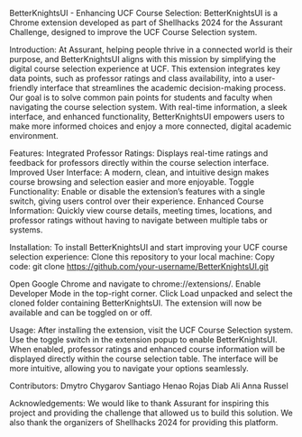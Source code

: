 BetterKnightsUI - Enhancing UCF Course Selection:
BetterKnightsUI is a Chrome extension developed as part of Shellhacks 2024 for the Assurant Challenge, designed to improve the UCF Course Selection system.


Introduction:
At Assurant, helping people thrive in a connected world is their purpose, and BetterKnightsUI aligns with this mission by simplifying the digital course selection experience at UCF. This extension integrates key data points, such as professor ratings and class availability, into a user-friendly interface that streamlines the academic decision-making process.
Our goal is to solve common pain points for students and faculty when navigating the course selection system. With real-time information, a sleek interface, and enhanced functionality, BetterKnightsUI empowers users to make more informed choices and enjoy a more connected, digital academic environment.

Features:
Integrated Professor Ratings: Displays real-time ratings and feedback for professors directly within the course selection interface.
Improved User Interface: A modern, clean, and intuitive design makes course browsing and selection easier and more enjoyable.
Toggle Functionality: Enable or disable the extension’s features with a single switch, giving users control over their experience.
Enhanced Course Information: Quickly view course details, meeting times, locations, and professor ratings without having to navigate between multiple tabs or systems.


Installation:
To install BetterKnightsUI and start improving your UCF course selection experience:
Clone this repository to your local machine:
Copy code:
git clone https://github.com/your-username/BetterKnightsUI.git

Open Google Chrome and navigate to chrome://extensions/.
Enable Developer Mode in the top-right corner.
Click Load unpacked and select the cloned folder containing BetterKnightsUI.
The extension will now be available and can be toggled on or off.


Usage:
After installing the extension, visit the UCF Course Selection system.
Use the toggle switch in the extension popup to enable BetterKnightsUI.
When enabled, professor ratings and enhanced course information will be displayed directly within the course selection table.
The interface will be more intuitive, allowing you to navigate your options seamlessly.


Contributors:
Dmytro Chygarov
Santiago Henao Rojas
Diab Ali
Anna Russel

Acknowledgements:
We would like to thank Assurant for inspiring this project and providing the challenge that allowed us to build this solution. We also thank the organizers of Shellhacks 2024 for providing this platform.
